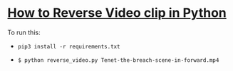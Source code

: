 # [How to Reverse Video clip in Python](https://www.thepythoncode.com/article/reverse-video-in-python)
To run this:
- `pip3 install -r requirements.txt`
- 
    ```
    $ python reverse_video.py Tenet-the-breach-scene-in-forward.mp4
    ```
